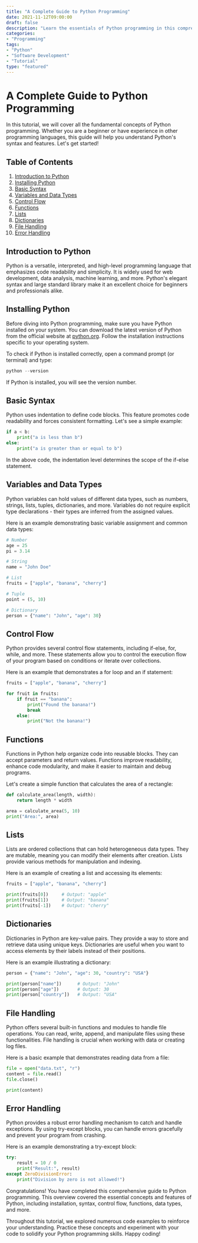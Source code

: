 ```yaml
---
title: "A Complete Guide to Python Programming"
date: 2021-11-12T09:00:00
draft: false
description: "Learn the essentials of Python programming in this comprehensive tutorial. From basic syntax to advanced concepts, explore Python's capabilities with code examples."
categories:
- "Programming"
tags:
- "Python"
- "Software Development"
- "Tutorial"
type: "featured"
---
```


# A Complete Guide to Python Programming

In this tutorial, we will cover all the fundamental concepts of Python programming. Whether you are a beginner or have experience in other programming languages, this guide will help you understand Python's syntax and features. Let's get started!

## Table of Contents

1. [Introduction to Python](#introduction-to-python)
2. [Installing Python](#installing-python)
3. [Basic Syntax](#basic-syntax)
4. [Variables and Data Types](#variables-and-data-types)
5. [Control Flow](#control-flow)
6. [Functions](#functions)
7. [Lists](#lists)
8. [Dictionaries](#dictionaries)
9. [File Handling](#file-handling)
10. [Error Handling](#error-handling)

## Introduction to Python

Python is a versatile, interpreted, and high-level programming language that emphasizes code readability and simplicity. It is widely used for web development, data analysis, machine learning, and more. Python's elegant syntax and large standard library make it an excellent choice for beginners and professionals alike.

## Installing Python

Before diving into Python programming, make sure you have Python installed on your system. You can download the latest version of Python from the official website at [python.org](https://www.python.org/downloads/). Follow the installation instructions specific to your operating system.

To check if Python is installed correctly, open a command prompt (or terminal) and type:

```python
python --version
```

If Python is installed, you will see the version number.

## Basic Syntax

Python uses indentation to define code blocks. This feature promotes code readability and forces consistent formatting. Let's see a simple example:

```python
if a < b:
    print("a is less than b")
else:
    print("a is greater than or equal to b")
```

In the above code, the indentation level determines the scope of the if-else statement.

## Variables and Data Types

Python variables can hold values of different data types, such as numbers, strings, lists, tuples, dictionaries, and more. Variables do not require explicit type declarations - their types are inferred from the assigned values.

Here is an example demonstrating basic variable assignment and common data types:

```python
# Number
age = 25
pi = 3.14

# String
name = "John Doe"

# List
fruits = ["apple", "banana", "cherry"]

# Tuple
point = (5, 10)

# Dictionary
person = {"name": "John", "age": 30}
```

## Control Flow

Python provides several control flow statements, including if-else, for, while, and more. These statements allow you to control the execution flow of your program based on conditions or iterate over collections.

Here is an example that demonstrates a for loop and an if statement:

```python
fruits = ["apple", "banana", "cherry"]

for fruit in fruits:
    if fruit == "banana":
        print("Found the banana!")
        break
    else:
        print("Not the banana!")

```

## Functions

Functions in Python help organize code into reusable blocks. They can accept parameters and return values. Functions improve readability, enhance code modularity, and make it easier to maintain and debug programs.

Let's create a simple function that calculates the area of a rectangle:

```python
def calculate_area(length, width):
    return length * width

area = calculate_area(5, 10)
print("Area:", area)
```

## Lists

Lists are ordered collections that can hold heterogeneous data types. They are mutable, meaning you can modify their elements after creation. Lists provide various methods for manipulation and indexing.

Here is an example of creating a list and accessing its elements:

```python
fruits = ["apple", "banana", "cherry"]

print(fruits[0])     # Output: "apple"
print(fruits[1])     # Output: "banana"
print(fruits[-1])    # Output: "cherry"
```

## Dictionaries

Dictionaries in Python are key-value pairs. They provide a way to store and retrieve data using unique keys. Dictionaries are useful when you want to access elements by their labels instead of their positions.

Here is an example illustrating a dictionary:

```python
person = {"name": "John", "age": 30, "country": "USA"}

print(person["name"])      # Output: "John"
print(person["age"])       # Output: 30
print(person["country"])   # Output: "USA"
```

## File Handling

Python offers several built-in functions and modules to handle file operations. You can read, write, append, and manipulate files using these functionalities. File handling is crucial when working with data or creating log files.

Here is a basic example that demonstrates reading data from a file:

```python
file = open("data.txt", "r")
content = file.read()
file.close()

print(content)
```

## Error Handling

Python provides a robust error handling mechanism to catch and handle exceptions. By using try-except blocks, you can handle errors gracefully and prevent your program from crashing.

Here is an example demonstrating a try-except block:

```python
try:
    result = 10 / 0
    print("Result:", result)
except ZeroDivisionError:
    print("Division by zero is not allowed!")
```

Congratulations! You have completed this comprehensive guide to Python programming. This overview covered the essential concepts and features of Python, including installation, syntax, control flow, functions, data types, and more. 

Throughout this tutorial, we explored numerous code examples to reinforce your understanding. Practice these concepts and experiment with your code to solidify your Python programming skills. Happy coding!


